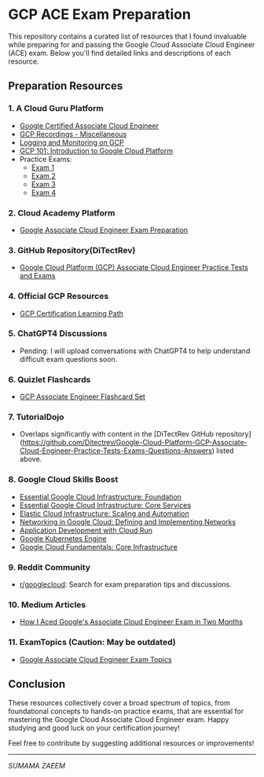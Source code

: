 # GCP ACE Exam Preparation

This repository contains a curated list of resources that I found invaluable while preparing for and passing the Google Cloud Associate Cloud Engineer (ACE) exam. Below you'll find detailed links and descriptions of each resource.

## Preparation Resources

### 1. A Cloud Guru Platform
- [Google Certified Associate Cloud Engineer](https://learn.acloud.guru/course/google-certified-associate-cloud-engineer/)
- [GCP Recordings - Miscellaneous](https://learn.acloud.guru/course/e927f4b5-b7c3-4619-b3c6-e529c1ceca00/dashboard)
- [Logging and Monitoring on GCP](https://learn.acloud.guru/course/d6fb013d-ab5b-440d-b2f0-ba51b650e6e2/dashboard)
- [GCP 101: Introduction to Google Cloud Platform](https://learn.acloud.guru/course/gcp-101/dashboard)
- Practice Exams:
  - [Exam 1](https://practice-exam.acloud.guru/gcp-certified-associate-cloud-engineer?_ga=2.107374274.1304349605.1719001231-896851803.1716618925)
  - [Exam 2](https://practice-exam.acloud.guru/f667fc10-8e6d-4635-aebf-7c74e20c765c?_ga=2.107374274.1304349605.1719001231-896851803.1716618925)
  - [Exam 3](https://practice-exam.acloud.guru/898d36b1-5a7b-4529-8ea6-8ca50536e44e?_ga=2.107374274.1304349605.1719001231-896851803.1716618925)
  - [Exam 4](https://practice-exam.acloud.guru/d1f2e22b-1cfa-41ff-a271-7b7b5bc5c979?_ga=2.42828389.1304349605.1719001231-896851803.1716618925)

### 2. Cloud Academy Platform
- [Google Associate Cloud Engineer Exam Preparation](https://cloudacademy.com/learning-paths/google-associate-cloud-engineer-exam-preparation-844/)

### 3. GitHub Repository(DiTectRev)
- [Google Cloud Platform (GCP) Associate Cloud Engineer Practice Tests and Exams](https://github.com/Ditectrev/Google-Cloud-Platform-GCP-Associate-Cloud-Engineer-Practice-Tests-Exams-Questions-Answers)

### 4. Official GCP Resources
- [GCP Certification Learning Path](https://cloud.google.com/learn/certification/cloud-engineer)

### 5. ChatGPT4 Discussions
- Pending: I will upload conversations with ChatGPT4 to help understand difficult exam questions soon.

### 6. Quizlet Flashcards
- [GCP Associate Engineer Flashcard Set](https://quizlet.com/434286726/gcp-assoc-engineeer-flash-card-set-2-flash-cards/)

### 7. TutorialDojo
- Overlaps significantly with content in the [DiTectRev GitHub repository] (https://github.com/Ditectrev/Google-Cloud-Platform-GCP-Associate-Cloud-Engineer-Practice-Tests-Exams-Questions-Answers) listed above.

### 8. Google Cloud Skills Boost
- [Essential Google Cloud Infrastructure: Foundation](https://www.cloudskillsboost.google/course_templates/648)
- [Essential Google Cloud Infrastructure: Core Services](https://www.cloudskillsboost.google/course_templates/637)
- [Elastic Cloud Infrastructure: Scaling and Automation](https://www.cloudskillsboost.google/course_templates/654)
- [Networking in Google Cloud: Defining and Implementing Networks](https://www.cloudskillsboost.google/course_templates/645)
- [Application Development with Cloud Run](https://www.cloudskillsboost.google/course_templates/625)
- [Google Kubernetes Engine](https://www.cloudskillsboost.google/course_templates/636)
- [Google Cloud Fundamentals: Core Infrastructure](https://www.cloudskillsboost.google/course_templates/2)

### 9. Reddit Community
- [r/googlecloud](https://www.reddit.com/r/googlecloud/): Search for exam preparation tips and discussions.

### 10. Medium Articles
- [How I Aced Google's Associate Cloud Engineer Exam in Two Months](https://abishaik.medium.com/how-i-aced-googles-associate-cloud-engineer-exam-in-two-months-ce71782992cc)

### 11. ExamTopics (Caution: May be outdated)
- [Google Associate Cloud Engineer Exam Topics](https://www.examtopics.com/exams/google/associate-cloud-engineer/)

## Conclusion

These resources collectively cover a broad spectrum of topics, from foundational concepts to hands-on practice exams, that are essential for mastering the Google Cloud Associate Cloud Engineer exam. Happy studying and good luck on your certification journey!

Feel free to contribute by suggesting additional resources or improvements!

---

*SUMAMA ZAEEM*
